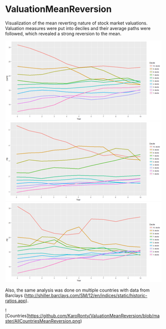 # ValuationMeanReversion
Visualization of the mean reverting nature of stock market valuations.
Valuation measures were put into deciles and their average paths were followed, which revealed a strong reversion to the mean.

![CAPE](https://github.com/KaroRonty/ValuationMeanReversion/blob/master/mean_reversion_cape.png)
![P/B](https://github.com/KaroRonty/ValuationMeanReversion/blob/master/mean_reversion_pb.png)
![P/E](https://github.com/KaroRonty/ValuationMeanReversion/blob/master/mean_reversion_pe.png)

Also, the same analysis was done on multiple countries with data from Barclays (http://shiller.barclays.com/SM/12/en/indices/static/historic-ratios.app).

![Countries]https://github.com/KaroRonty/ValuationMeanReversion/blob/master/AllCountriesMeanReversion.png)
